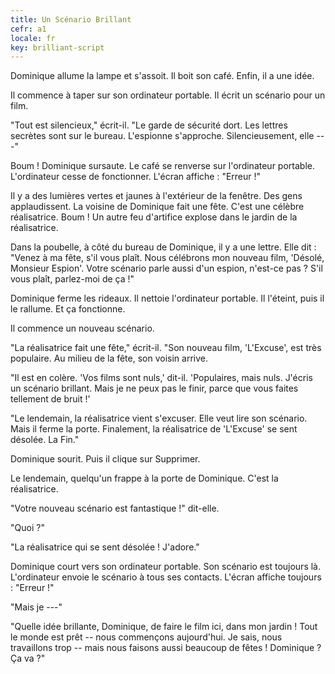 ```yaml
---
title: Un Scénario Brillant
cefr: a1
locale: fr
key: brilliant-script
---
```


Dominique allume la lampe et s'assoit. Il boit son café. Enfin, il a une idée.

Il commence à taper sur son ordinateur portable. Il écrit un scénario pour un film.

"Tout est silencieux," écrit-il. "Le garde de sécurité dort. Les lettres secrètes sont sur le bureau. L'espionne s'approche. Silencieusement, elle ---"

Boum ! Dominique sursaute. Le café se renverse sur l'ordinateur portable. L'ordinateur cesse de fonctionner. L'écran affiche : "Erreur !"

Il y a des lumières vertes et jaunes à l'extérieur de la fenêtre. Des gens applaudissent. La voisine de Dominique fait une fête. C'est une célèbre réalisatrice. Boum ! Un autre feu d'artifice explose dans le jardin de la réalisatrice.

Dans la poubelle, à côté du bureau de Dominique, il y a une lettre. Elle dit : "Venez à ma fête, s'il vous plaît. Nous célébrons mon nouveau film, 'Désolé, Monsieur Espion'. Votre scénario parle aussi d'un espion, n'est-ce pas ? S'il vous plaît, parlez-moi de ça !"

Dominique ferme les rideaux. Il nettoie l'ordinateur portable. Il l'éteint, puis il le rallume. Et ça fonctionne.

Il commence un nouveau scénario.

"La réalisatrice fait une fête," écrit-il. "Son nouveau film, 'L'Excuse', est très populaire. Au milieu de la fête, son voisin arrive.

"Il est en colère. 'Vos films sont nuls,' dit-il. 'Populaires, mais nuls. J'écris un scénario brillant. Mais je ne peux pas le finir, parce que vous faites tellement de bruit !'

"Le lendemain, la réalisatrice vient s'excuser. Elle veut lire son scénario. Mais il ferme la porte. Finalement, la réalisatrice de 'L'Excuse' se sent désolée. La Fin."

Dominique sourit. Puis il clique sur Supprimer.

Le lendemain, quelqu'un frappe à la porte de Dominique. C'est la réalisatrice.

"Votre nouveau scénario est fantastique !" dit-elle.

"Quoi ?"

"La réalisatrice qui se sent désolée ! J'adore."

Dominique court vers son ordinateur portable. Son scénario est toujours là. L'ordinateur envoie le scénario à tous ses contacts. L'écran affiche toujours : "Erreur !"

"Mais je ---"

"Quelle idée brillante, Dominique, de faire le film ici, dans mon jardin ! Tout le monde est prêt -- nous commençons aujourd'hui. Je sais, nous travaillons trop -- mais nous faisons aussi beaucoup de fêtes ! Dominique ? Ça va ?"